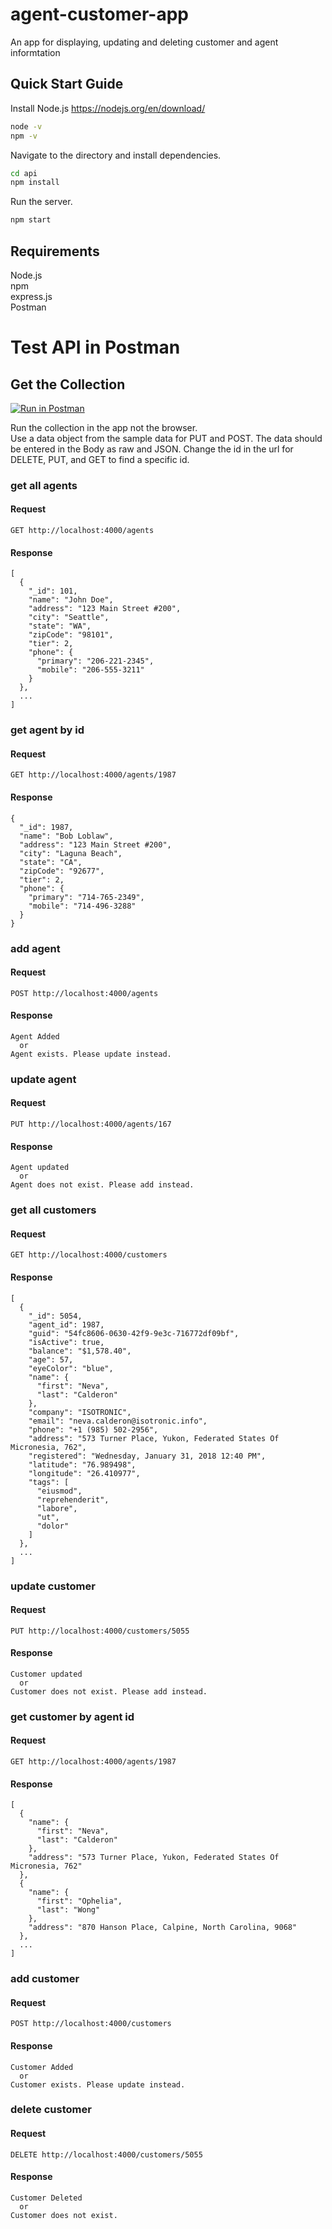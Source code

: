 # agent-customer-app
An app for displaying, updating and deleting customer and agent informtation

## Quick Start Guide
Install Node.js
https://nodejs.org/en/download/

```bash
node -v
npm -v
```

Navigate to the directory and install dependencies.
```bash
cd api
npm install
```
Run the server.
```bash
npm start
```

## Requirements
<p>Node.js<br>
npm<br>
express.js<br>
Postman</p>


# Test API in Postman

## Get the Collection
[![Run in Postman](https://run.pstmn.io/button.svg)](https://app.getpostman.com/run-collection/0b9f29bedc1058c74859)

Run the collection in the app not the browser.  
Use a data object from the sample data for PUT and POST. The data should be entered in the Body as raw and JSON. Change the id in the url for DELETE, PUT, and GET to find a specific id.

### get all agents  

#### Request

````
GET http://localhost:4000/agents
````

#### Response

````
[
  {
    "_id": 101,
    "name": "John Doe",
    "address": "123 Main Street #200",
    "city": "Seattle",
    "state": "WA",
    "zipCode": "98101",
    "tier": 2,
    "phone": {
      "primary": "206-221-2345",
      "mobile": "206-555-3211"
    }
  },
  ...
]
````


### get agent by id  

#### Request

````
GET http://localhost:4000/agents/1987
````

#### Response

````
{
  "_id": 1987,
  "name": "Bob Loblaw",
  "address": "123 Main Street #200",
  "city": "Laguna Beach",
  "state": "CA",
  "zipCode": "92677",
  "tier": 2,
  "phone": {
    "primary": "714-765-2349",
    "mobile": "714-496-3288"
  }
}
````


### add agent 

#### Request

````
POST http://localhost:4000/agents
````

#### Response

````
Agent Added
  or
Agent exists. Please update instead.
```` 


### update agent  

#### Request

````
PUT http://localhost:4000/agents/167
````

#### Response

````
Agent updated
  or
Agent does not exist. Please add instead.
````


### get all customers 

#### Request

````
GET http://localhost:4000/customers
````

#### Response

````
[
  {
    "_id": 5054,
    "agent_id": 1987,
    "guid": "54fc8606-0630-42f9-9e3c-716772df09bf",
    "isActive": true,
    "balance": "$1,578.40",
    "age": 57,
    "eyeColor": "blue",
    "name": {
      "first": "Neva",
      "last": "Calderon"
    },
    "company": "ISOTRONIC",
    "email": "neva.calderon@isotronic.info",
    "phone": "+1 (985) 502-2956",
    "address": "573 Turner Place, Yukon, Federated States Of Micronesia, 762",
    "registered": "Wednesday, January 31, 2018 12:40 PM",
    "latitude": "76.989498",
    "longitude": "26.410977",
    "tags": [
      "eiusmod",
      "reprehenderit",
      "labore",
      "ut",
      "dolor"
    ]
  },
  ...
]
```` 


### update customer 

#### Request

````
PUT http://localhost:4000/customers/5055
````

#### Response

````
Customer updated
  or
Customer does not exist. Please add instead.
```` 


### get customer by agent id  

#### Request

````
GET http://localhost:4000/agents/1987
````

#### Response

````
[
  {
    "name": {
      "first": "Neva",
      "last": "Calderon"
    },
    "address": "573 Turner Place, Yukon, Federated States Of Micronesia, 762"
  },
  {
    "name": {
      "first": "Ophelia",
      "last": "Wong"
    },
    "address": "870 Hanson Place, Calpine, North Carolina, 9068"
  },
  ...
]
````


### add customer  

#### Request

````
POST http://localhost:4000/customers
````

#### Response

````
Customer Added
  or
Customer exists. Please update instead.

````


### delete customer 

#### Request

````
DELETE http://localhost:4000/customers/5055
````

#### Response

````
Customer Deleted
  or
Customer does not exist.
````



